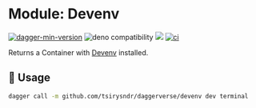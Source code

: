 # Module: Devenv

[![dagger-min-version](https://shield.fluentci.io/dagger/v0.11.7)](https://dagger.io)
![deno compatibility](https://shield.deno.dev/deno/^1.41)
[![](https://jsr.io/badges/@fx/devenv)](https://jsr.io/@fx/devenv)
[![ci](https://github.com/tsirysndr/daggerverse/actions/workflows/ci.yml/badge.svg)](https://github.com/tsirysndr/daggerverse/actions/workflows/ci.yml)

Returns a Container with [Devenv](https://devenv.sh/) installed.

## 🚀 Usage

```sh
dagger call -m github.com/tsirysndr/daggerverse/devenv dev terminal
```
